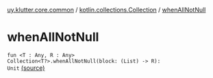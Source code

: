 [uy.klutter.core.common](../index.md) / [kotlin.collections.Collection](index.md) / [whenAllNotNull](.)


# whenAllNotNull
<code>fun <T : Any, R : Any> Collection<T?>.whenAllNotNull(block: (List<T>) -> R): Unit</code> [(source)](https://github.com/kohesive/klutter/blob/master/core-jdk6/src/main/kotlin/uy/klutter/core/common/Common.kt#L58)<br/>

